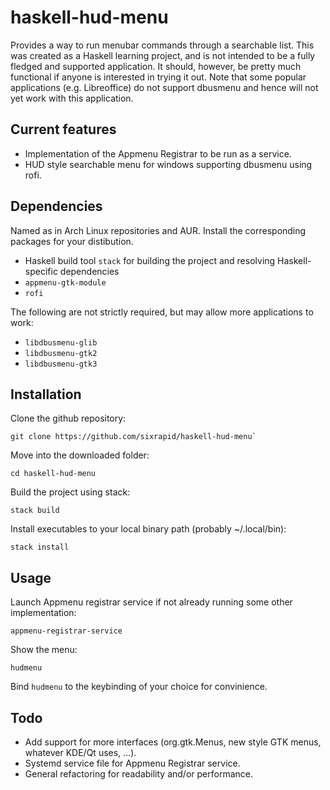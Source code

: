 # haskell-hud-menu

Provides a way to run menubar commands through a searchable list. This was
created as a Haskell learning project, and is not intended to be a fully
fledged and supported application. It should, however, be pretty much
functional if anyone is interested in trying it out. Note that some popular
applications (e.g. Libreoffice) do not support dbusmenu and hence will not yet
work with this application.

## Current features

- Implementation of the Appmenu Registrar to be run as a service.
- HUD style searchable menu for windows supporting dbusmenu using rofi.

## Dependencies

Named as in Arch Linux repositories and AUR. Install the corresponding
packages for your distibution.

- Haskell build tool `stack` for building the project and resolving Haskell-specific dependencies
- `appmenu-gtk-module`
- `rofi`

The following are not strictly required, but may allow more applications to work:

- `libdbusmenu-glib`
- `libdbusmenu-gtk2`
- `libdbusmenu-gtk3`

## Installation

Clone the github repository:

```shell
git clone https://github.com/sixrapid/haskell-hud-menu`
```

Move into the downloaded folder:

```shell
cd haskell-hud-menu
```

Build the project using stack:

```shell
stack build
```

Install executables to your local binary path (probably ~/.local/bin):

```shell
stack install
```

## Usage

Launch Appmenu registrar service if not already running some other implementation:

```shell
appmenu-registrar-service
```

Show the menu:

```shell
hudmenu
```

Bind `hudmenu` to the keybinding of your choice for convinience.

## Todo

- Add support for more interfaces (org.gtk.Menus, new style GTK menus, whatever KDE/Qt uses, ...).
- Systemd service file for Appmenu Registrar service.
- General refactoring for readability and/or performance.
